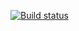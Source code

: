 [![Build status](https://ci.appveyor.com/api/projects/status/j3po48ejc45ptlum/branch/main?svg=true)](https://ci.appveyor.com/project/RUSROOFMAN/hw5-2-auto-test/branch/main)
